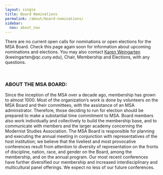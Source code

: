 ```yaml
---
layout: single
title: Board Nominations
permalink: /about/board-nominations/
sidebar:
  nav: about_nav
---
```


<!-- #BeginEditable "content" -->

<!--
<p><h2>Call for Applications: Co-editor of Modernism/modernity</h2></p>
<p><strong>Due date: September 30, 2024</strong></p>

<p>This year, the MSA Executive Committee will appoint a new co-editor of the Association’s official journal, Modernism/modernity. This co-editor will be appointed to a <strong>four-year term (July 1, 2025–July 1, 2029)</strong> and will serve as one of the journal’s editors, replacing Stephen Ross in that position. Please note: the Executive Committee will accept applications from editorial teams (of up to two editors) as well as from individuals.</p>

<p>The incoming editor(s) will serve two years as the junior editor(s) to Anjali Nerlekar and then two years as the senior editor to her successor. Responsibilities and initiatives are coordinated between the junior and senior editors’ offices–whether teams or individuals. Each “office” (junior or senior) has responsibility for assigning peer review, editing, and the production of two print issues per year. Responsibilities for Print Plus are currently shared between the two editorial offices and book reviews are handled by the reviews editors Stefanie Sobelle and Martin Harries (now completing the first year of their three-year term, 2024-27).</p>

<p>We strongly encourage applications from scholars who will further the MSA’s commitments to diversity, equity, and inclusion in all aspects of the journal.</p> 

<p>Each editorial office receives $20,000 USD in annual support from Johns Hopkins University Press (JHUP); this is intended to cover some of the stipend toward the employment of a managing editor. Typically, the managing editor has been a graduate student at the co-editor’s institution, although we welcome applications from faculty at non-research universities, provided there is a cogent plan for securing adequate editorial support. Any other editorial office expenses must be covered by the co-editor’s institution; we strongly advise that any additional funding secured be sufficient to cover a second graduate student editor at full or half-time.</p>

<p>*If you are applying as a team, please note: JHUP only provides two $20,000 stipends–one for the junior office, one for the senior office.  
Applications should include:
	<ul>
		<li>a vision statement (approximately 1,000 words)</li>
		<li>a description of qualifications (a paragraph)</li>
		<li>a C.V. (editorial teams should include one for each member)</li>
		<li>a statement about the funding resources to be brought to the position (including course releases, institutional support for the Managing Editor and other editorial support, etc.)</li>
	</ul>
		</p>

<p>The Executive Committee will interview finalists for the position on Zoom in October.</p>

<p>By <strong>no later than September 30, 2024</strong> applicants should send their materials as email attachments to MSA President Louise Hornby (lhornby@humnet.ucla.edu), and Modernism/modernity co-editors Stephen Ross (stephen.ross@concordia.ca) and Anjali Nerlekar (nerlekar@amesall.rutgers.edu).</p>

<p>We strongly encourage inquiries about the position before applying and would appreciate hearing before the deadline from those who are considering submitting an application. The current editors will be happy to speak with those interested and answer any questions about the position. Please contact the MSA President and Modernism/modernity co-editors at the email addresses above.</p>



<!--
<h3>Congratulations to our recently elected MSA Board members!</h3>
<br/>
<ul>
	<li>
		2nd Vice President: Melissa Bradshaw
	</li>
	<li>
		Contingent Faculty Representative: Kate Schnur
	</li>
	<li>
		Membership and Elections Chair: Karen
			Weingarten
	</li>
	<li>
		Technology and Infrastructure Chair: Steven
			Nathaniel
	</li>
	<li>
		<i>Modernism/modernity</i> Book Review Co-Editors
			(inaugural position): Stefanie Sobelle and Martin
			Harries
	</li>
	<li>
		Vice Program Chair, Matthew Levay
	</li>
</ul>
-->

<p>There are no current open calls for nominations or open elections for
	the MSA Board. Check this page again soon for information about
	upcoming nominations and elections. You may also contact <a href="mailto:kweingarten@qc.cuny.edu">Karen Weingarten</a> (kweingarten@qc.cuny.edu), Chair, Membership and Elections, with any
	questions.</p>
<p>&nbsp;</p>

	
<!--
	<h3>The MSA Board is seeking nominations for four Executive Board positions:</h3>
<br/>
<ul>
	<li>
	<strong>2nd Vice President.</strong> The 2nd Vice President assumes office on the final day of the MSA conference in 2024, then proceeds to the position of 1st Vice President on the final day of the MSA conference in 2025, and then to that of President on the final day of the MSA conference in 2026.
	</li>
	<li>
	<strong>Interdisciplinary Chair.</strong> The Interdisciplinary Chair fosters interactions among disciplines relevant to the study of modernism. The Interdisciplinary Chair also serves on Program Subcommittee and the Research Grant Subcommittee. The Interdisciplinary Chair serves a three-year term beginning on the final day of the MSA conference in 2024. 
	</li>
	<li>
	<strong>International Relations Chair.</strong> The International Relations Chair plans conferences/ events to be held outside the USA, including sponsored MSA panels for our affiliated international organizations. They also recruit members from outside the USA. The International Relations chair serves a three-year term beginning on the final day of the MSA conference in 2024. 
	</li>
	<li>
	<strong>Graduate Student Representative.</strong> The Grad Student Representative works to maintain, expand and support the MSA’s student community through networking, professional development, and liaising with other organizations. The Graduate Student Representative serves a two-year term beginning on the final day of the MSA conference in 2024. 
	</li>                              
</ul>

<p>Official descriptions of these positions may be found at the MSA website (https://msa.press.jhu.edu/about/bylaws.html).</p>	                         
-->
					   
					    
 <!--
<h3>Congratulations to our recently elected MSA Board members!</h3>

<ul>
	<li>
		2nd Vice President: Amanda Golden
	</li>
	<li>
		Interdisciplinary Studies Chair: Joel Terence  Rhone
	</li>
	<li>
		International Relations Chair: Yasna Bozhkova
	</li>
</ul>


<p>There are no current open calls for nominations or open elections for
the MSA Board. Check this page again soon for information about
upcoming nominations and elections. You may also contact Erin Kappeler
(ekappeler@tulane.edu), Chair, Membership and Elections, with any
questions.</p>
<p>&nbsp;</p>
-->

<!--
<h3>The MSA Board is seeking nominations for four Executive Board positions:</h3>
<br/>
<ul>
<li>
<strong>2nd Vice President.</strong> The 2nd Vice President assumes office on the final day of the MSA conference in 2024, then proceeds to the position of 1st Vice President on the final day of the MSA conference in 2025, and then to that of President on the final day of the MSA conference in 2026.
</li>
<li>
<strong>Interdisciplinary Chair.</strong> The Interdisciplinary Chair fosters interactions among disciplines relevant to the study of modernism. The Interdisciplinary Chair also serves on Program Subcommittee and the Research Grant Subcommittee. The Interdisciplinary Chair serves a three-year term beginning on the final day of the MSA conference in 2024. 
</li>
<li>
<strong>International Relations Chair.</strong> The International Relations Chair plans conferences/ events to be held outside the USA, including sponsored MSA panels for our affiliated international organizations. They also recruit members from outside the USA. The International Relations chair serves a three-year term beginning on the final day of the MSA conference in 2024. 
</li>
<li>
<strong>Graduate Student Representative.</strong> The Grad Student Representative works to maintain, expand and support the MSA’s student community through networking, professional development, and liaising with other organizations. The Graduate Student Representative serves a two-year term beginning on the final day of the MSA conference in 2024. 
</li>                              
</ul>

<p>Official descriptions of these positions may be found at the MSA website (https://msa.press.jhu.edu/about/bylaws.html).</p>	                         
-->


<!--
<h2>2024 MSA Elections Now Open!</h2>

<p>The 2024 election is now open and will run through 11:59 PM EST on Monday, May 20, 2024. This year we are electing a new 2nd VP, International Relations Chair, Interdisciplinary Studies Chair, and Graduate Student Representative.We have a superb slate of candidates. Please do take a moment to vote at our election website, linked here: <a href="https://vote.press.jhu.edu/msa/elections">Election | MSA Elections</a></p>

<p>Please use your MSA membership username and password  to log in and submit your ballot choices.</p>

<p>To vote, please click on the link above where you will find candidate statements to help you choose among highly qualified candidates for each position. These statements can be viewed below or by clicking on the position title once you are on the landing page.</p>

<p>If you encounter any difficulties using the online voting form, please contact technical support at jrnlcirc@jh.edu.</p>			   

<h3>MSA Elections 2024 Ballot</h3>
<p>&nbsp;</p>
<ul>
<li>
	<strong>Position: 2nd Vice President</strong>
	<ul>
		<li>Candidate 1: Jeremy Colangelo <a
				href="https://docs.google.com/document/d/12npwGKIkY-bnBB4KszDEnpkN2BaDijTj/edit?rtpof=true&sd=true">CV</a> | <a
				href="https://docs.google.com/document/d/1JBnh67JLQ4Y3jSFkoZCYHXBFLqBc7_vnLqkTPj87qq8/edit"
				>Statement</a></li>
		<li>Candidate 2: Amanda Golden <a
				href="https://drive.google.com/file/d/1CArQxwxWGFkWTUZX_6K6c7HU2gIS70aI/view">CV</a> | <a
				href="https://docs.google.com/document/d/12vRMg8-x0lq1LXmCQgM6uudI7eDhNF7bznB1LMyapg4/edit"
			>Statement</a></li>
		<li>Candidate 3: Robert Volpicelli <a
				href="https://drive.google.com/file/d/1K5SYHdwDIMOuJfHpN3f1a7LEuhAS1-pw/view">CV</a> | <a
				href="https://docs.google.com/document/d/1IxVbeRjzxRLLdPMmcL5m-w1-jl-Gxg4pCGlTq5CK248/edit"
			>Statement</a></li>
	</ul>
</li>
</ul>
<ul>
<li>
	<strong>Position: Interdisciplinary Studies Chair</strong>
	<ul>
		<li>Candidate 1: John Hoffmann <a
				href="https://drive.google.com/file/d/1BqgYRU2DhrK0UTxxwtoZ-Uj-lJaS3lPo/view">CV</a> | <a
				href="https://docs.google.com/document/d/1vGFp0G-hTXcZ0bWmq5W5l-vmY70Zp_L8mDslAfZ7vhg/edit"
			>Statement</a></li>
		<li>Candidate 2:  Jonathan Najarian <a
				href="https://drive.google.com/file/d/1VsUFXgjr6xBq1nDULCPtz2V4S-N28ntY/view">CV</a> | <a
				href="https://docs.google.com/document/d/1ly1Jxgm036UXYR-oYw6akyj0dxcKEVqaBFIH2dc_fgw/edit"
				>Statement</a></li>
		<li>Candidate 3: Joel Terence Rhone <a
				href="https://drive.google.com/file/d/1ecrKe_dcvZrOJ33fZglWWqj80j_2BSyH/view">CV</a> | <a
				href="https://docs.google.com/document/d/1a88aIVz2pdov0MsyPLJJaYxXC6NdibSRN1xxa5K92Bo/edit"
			>Statement</a></li>
	</ul>
</li>
</ul>
<ul>
<li>
	<strong>Position: International Relations Chair</strong>
	<ul>
		<li>Candidate 1: Doug Battersby <a
				href="https://docs.google.com/document/d/1Grwna93bMXPjwcQ2es9u8PFj_6uGj1UhUMQcFtxXBVM/edit">CV</a> | <a
				href="https://docs.google.com/document/d/1xHzVpy8ld9HZo_bW30gzvsWl4tod5fQctPUhDQf6pUo/edit"
			>Statement</a></li>
		<li>Candidate 2: Yasna Bozhkova <a
				href="https://drive.google.com/file/d/1omaGsOxI6q-0eHL8JqeDi4DxBEMBk3z0/view">CV</a> | <a
				href="https://docs.google.com/document/d/1qbj_qGuu2lCKEukVgUlC9sf_JzbTkFMG-9EsUiSeVWE/edit"
				>Statement</a></li>
		<li>Candidate 3:  Ewa Barbara Luczak <a
				href="https://docs.google.com/document/d/18N4FbmVKAjWmINFmIlLZZZ4XZDkQOw_H/edit">CV</a> | <a
				href="https://docs.google.com/document/d/1zL6InO0N4zOEzPcnIFU_nL3lZaDmwQrVv0c5XcK3eD4/edit"
			>Statement</a></li>
	</ul>
</li>
</ul>
<ul>
<li>
	<strong>Position: Graduate Student Representative</strong>
	<ul>
		<li>Candidate 1: Debakanya Haldar <a
				href="https://drive.google.com/file/d/1ziJDVc0mqBNckET4VqYRF0A32cGPsDRc/view">CV</a> | <a
				href="https://docs.google.com/document/d/171_E3CtjO6rjMlIWM_46t8X6lirud4yJo0RgrOAp0fg/edit"
				>Statement</a></li>
		<li>Candidate 2: Lucie Kotesovska <a
				href="https://drive.google.com/file/d/1-pMV7_6ewXHGjmSCSDQdJTv7Ps1NKZnJ/view">CV</a> | <a
				href="https://docs.google.com/document/d/12Px60m7yM2TFI6x10wJyPVuXp8vNdBo4IKpEqvBdmKc/edit"
			>Statement</a></li>
		<li>Candidate 3: Jessica Masters <a
				href="https://drive.google.com/file/d/12s6-5L-2KP37yKMAMW8yTQJCfd9hbUol/view">CV</a> | <a
				href="https://docs.google.com/document/d/19iofeor-9pPYIEN-gCLClJN1cmb4WjJqLddRC1J4aEU/edit"
			>Statement</a></li>
		<li>Candidate 4: Jenna Marco <a
				href="https://docs.google.com/document/d/1gVp-DA8T7rduo7wHYq9o4re7crf6rRPn/edit">CV</a> | <a
				href="https://docs.google.com/document/d/11bNgCTjNJpZp5Xs2G-OsV0jS888_XY6dsRSw4XPu6g0/edit"
			>Statement</a></li>
		<li>Candidate 5: Diana Proenza <a
				href="https://docs.google.com/document/d/1iVnD1YF9F7XF9YBJmxksW6q1-zZH2Y7ZFdk4FYcceAM/edit">CV</a> | <a
				href="https://docs.google.com/document/d/1fxIitEqvVKlno_fiOHlqAkySt1XIdzQSbF7vabXTFVc/edit"
			>Statement</a></li>
	</ul>
</li>
</ul>                     
<p>&nbsp;</p>

<!-- Nominations Copy 
<ul>
<li>1. 2nd VICE PRESIDENT. The 2nd Vice President assumes office on
	the final day of MSA 23 in 2023, then proceeds to the position
	of 1st Vice President on the final day of MSA 25 in 2024, and
	then to that of President on the final day of MSA 26 in 2025.
	The Second Vice President assists the other officers as they
	require and keeps minutes of Executive Committee meetings.</li>
<li>2. TREASURER. The MSA Treasurer serves a 3-year term, beginning
	on the final day of MSA 23 in 2022. The Treasurer manages the
	finances for the organization. This includes maintaining
	complete and accurate financial records, overseeing expenditure
	of MSA funds, coordinating with local conference organizing
	committees, and filing the organization’s annual taxes.</li>
<li>3. PROGRAM CHAIR. The Program Chair serves a 3-year term,
	beginning on the final day of MSA 23 in 2022. The first year of
	the term is an apprenticeship year under the outgoing Program
	Chair. For the first year of the term the incoming Program Chair
	has the title of Vice Program Chair, and becomes the Program
	Chair in the second year of service. The Program Chair oversees
	the planning of the program for the annual meeting, coordinating
	with the local organizing committee.</li>
</ul>
<p>Official descriptions of these positions may be found in the <a
	href="https://msa.press.jhu.edu/about/bylaws.html">bylaws of the
	Modernist Studies Association</a>.</p>
<p>Prospective candidates with questions about the duties of any of the
positions are encouraged to contact these current officers and/or
outgoing Board Members: 2nd Vice President Louise Hornby
(lhornby@humnet.ucla.edu) or 1st Vice President Amy Clukey
(amy.clukey@louisville.edu); Treasurer Lisa Mendelman
(lisa.mendelman@menlo.edu); Program Chair Elizabeth Evans
(evansef@gmail.com).</p>		
-->


<!--
<p>Prospective candidates with questions about the duties of any of the positions are encouraged to contact <a href="https://msa.press.jhu.edu/about/governance.html">these current officers and/or outgoing Board Members</a>: 2nd Vice President Melissa Bradshaw; Interdisciplinary Chair Sunny Stalter-Pace; International Relations Chair Christos Hadjiyiannis; Graduate Student Representative Zoë Henry.</p>

<h2>NOMINATION INSTRUCTIONS:</h2>
<p>We encourage both self-nominations and nominations of other MSA
members. Any MSA member in good standing is eligible to be nominated
and serve as an officer.</p>
<p>Please send your nomination of another MSA member or of yourself to
Karen Weingarten (kweingarten@qc.cuny.edu), Chair, Membership and
Elections.</p>
<p>Nominations should be sent as an attachment and should include the
following information about the nominee:</p>
<ol>
<li>Name</li>
<li>Position sought</li>
<li>Email and telephone contacts</li>
<li>Rank, academic or organizational affiliation</li>
<li>A statement of qualifications of no more than 200 words; the
	statement may additionally be accompanied by a list of up to
	four publications that demonstrate an interest in Modernist
	Studies and/or a website address that lists publications and
	other relevant information</li>
<li>Current CV</li>
</ol>
<h2>NOMINATION DEADLINE: 12 April 2024</h2>
<p>The Membership and Elections Committee Chair, in consultation with
the Nominations Committee, will prepare a slate of candidates for
election. The Nominations Chair will contact those nominees who were
not self-nominated to confirm their interest in serving on the
board. Please address any procedural questions to Karen Weingarten (kweingarten@qc.cuny.edu).</p>
<hr />


<h2>ABOUT THE MSA BOARD:</h2>
<p>Since the inception of the MSA over a decade ago, membership has
grown to almost 1000. Most of the organization’s work is done by
volunteers on the MSA Board and their committees, with the
assistance of an MSA administrator. Therefore, those deciding to run
for election should be prepared to make a substantial time
commitment to MSA. Board members also work individually and
collectively to build the membership base, and to communicate with
members and the larger academy concerning the Modernist Studies
Association. The MSA Board is responsible for planning and executing
the annual meeting in conjunction with representatives of the host
institution; we believe that the liveliest and most provocative
conferences result from attention to diversity of representation on
the fronts of discipline, nation, race, and gender on the Board,
among the membership, and on the annual program. Our most recent
conferences have further diversified our membership and increased
interdisciplinary and multicultural panel offerings. We expect no
less of our future conferences.</p>
-->

<!-- #EndEditable -->


<h3>ABOUT THE MSA BOARD:</h3>

<p>Since the inception of the MSA over a decade ago, membership has grown to almost 1000. Most of the organization’s work is done by volunteers on the MSA Board and their committees, with the assistance of an MSA administrator. Therefore, those deciding to run for election should be prepared to make a substantial time commitment to MSA. Board members also work individually and collectively to build the membership base, and to communicate with members and the larger academy concerning the Modernist Studies Association. The MSA Board is responsible for planning and executing the annual meeting in conjunction with representatives of the host institution; we believe that the liveliest and most provocative conferences result from attention to diversity of representation on the fronts of discipline, nation, race, and gender on the Board, among the membership, and on the annual program. Our most recent conferences have further diversified our membership and increased interdisciplinary and multicultural panel offerings. We expect no less of our future conferences.</p>
                            <!-- #EndEditable -->